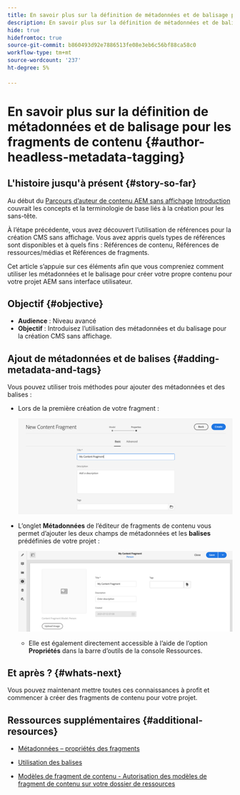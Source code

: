 ```yaml
---
title: En savoir plus sur la définition de métadonnées et de balisage pour les fragments de contenu
description: En savoir plus sur la définition de métadonnées et de balisage pour les fragments de contenu
hide: true
hidefromtoc: true
source-git-commit: b860493d92e7886513fe08e3eb6c56bf88ca58c0
workflow-type: tm+mt
source-wordcount: '237'
ht-degree: 5%

---
```



# En savoir plus sur la définition de métadonnées et de balisage pour les fragments de contenu {#author-headless-metadata-tagging}

## L&#39;histoire jusqu&#39;à présent {#story-so-far}

Au début du [Parcours d’auteur de contenu AEM sans affichage](overview.md) [Introduction](introduction.md) couvrait les concepts et la terminologie de base liés à la création pour les sans-tête.

À l’étape précédente, vous avez découvert l’utilisation de références pour la création CMS sans affichage. Vous avez appris quels types de références sont disponibles et à quels fins : Références de contenu, Références de ressources/médias et Références de fragments.

Cet article s’appuie sur ces éléments afin que vous compreniez comment utiliser les métadonnées et le balisage pour créer votre propre contenu pour votre projet AEM sans interface utilisateur.

## Objectif {#objective}

* **Audience** : Niveau avancé
* **Objectif** : Introduisez l’utilisation des métadonnées et du balisage pour la création CMS sans affichage.

## Ajout de métadonnées et de balises {#adding-metadata-and-tags}

Vous pouvez utiliser trois méthodes pour ajouter des métadonnées et des balises :

* Lors de la première création de votre fragment :

   ![Créer un fragment de contenu - indiquez le nom](/help/journey-headless/author/assets/headless-journey-author-content-fragment-03.png)

* L’onglet **Métadonnées** de l’éditeur de fragments de contenu vous permet d’ajouter les deux champs de métadonnées et les **balises** prédéfinies de votre projet :

   ![Éditeur de fragment de contenu - Métadonnées](/help/journey-headless/author/assets/headless-journey-author-metadata-01.png)

   * Elle est également directement accessible à l’aide de l’option **Propriétés** dans la barre d’outils de la console Ressources.

## Et après ? {#whats-next}

Vous pouvez maintenant mettre toutes ces connaissances à profit et commencer à créer des fragments de contenu pour votre projet.

## Ressources supplémentaires {#additional-resources}

* [Métadonnées – propriétés des fragments](/help/assets/content-fragments/content-fragments-metadata.md)

* [Utilisation des balises](/help/sites-cloud/authoring/features/tags.md)

* [Modèles de fragment de contenu - Autorisation des modèles de fragment de contenu sur votre dossier de ressources](/help/assets/content-fragments/content-fragments-models.md#allowing-content-fragment-models-assets-folder)